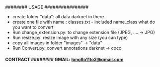 ######## USAGE ################
- create folder "data": all data darknet in there
- create one file with name : classes.txt - included name_class what do you want to convert
- Run change_extension.py: to change extension file (JPEG, .... -> JPG)
- Run resize.py: resize image with any size (you can type)
- copy all images in folder "images" -> "data"
- Run Convert.py: convert annotations darknet -> coco


#### CONTRACT ######## GMAIL: long9a11to3@gmail.com